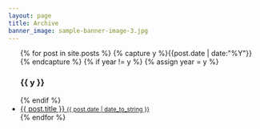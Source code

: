 ```yaml
---
layout: page
title: Archive
banner_image: sample-banner-image-3.jpg
---
```


<div class="tags-expo tags-expo-section">

<ul>
{% for post in site.posts %}
  {% capture y %}{{post.date | date:"%Y"}}{% endcapture %}
  {% if year != y %}
    {% assign year = y %}
    <h3>{{ y }}</h3>
  {% endif %}

  <a class="post-title" href="{{ site.baseurl }}{{ post.url }}">
    <li>
    {{ post.title }}
    <small class="post-date">{{ post.date | date_to_string }}</small>
    </li>
  </a>
{% endfor %}
</ul>

</div>